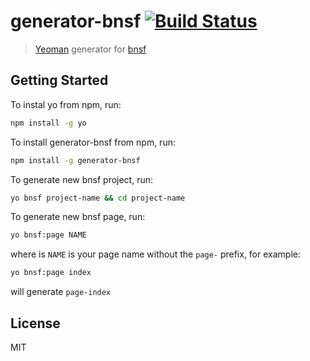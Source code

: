 # generator-bnsf [![Build Status](https://secure.travis-ci.org/apsavin/generator-bnsf.png?branch=master)](https://travis-ci.org/apsavin/generator-bnsf)

> [Yeoman](http://yeoman.io) generator for [bnsf](https://github.com/apsavin/bnsf)


## Getting Started

To instal yo from npm, run:

```bash
npm install -g yo
```

To install generator-bnsf from npm, run:

```bash
npm install -g generator-bnsf
```

To generate new bnsf project, run:

```bash
yo bnsf project-name && cd project-name
```

To generate new bnsf page, run:

```bash
yo bnsf:page NAME
```

where is `NAME` is your page name without the `page-` prefix, for example:

```bash
yo bnsf:page index
```

will generate `page-index`

## License

MIT
